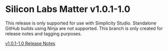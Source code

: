 # Silicon Labs Matter v1.0.1-1.0

This release is only supported for use with Simplicity Studio. Standalone GitHub builds using Ninja are not supported. This branch is only created for release notes and tagging purposes.

[v1.0.1-1.0 Release Notes](https://github.com/SiliconLabs/matter/releases/tag/v1.0.1-1.0)
